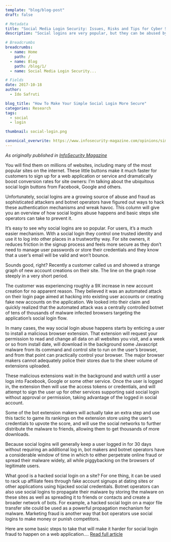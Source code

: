 ```yaml
---
template: "blog/blog-post"
draft: false

# Metadata
title: "Social Media Login Security: Issues, Risks and Tips for Cyber Security"
description: "Social logins are very popular, but they can be abused by automated attacks. Learn how to make it harder for fraudsters to exploit this in our latest post."

# Breadcrumbs
breadcrumbs:
  - name: Home
    path: /
  - name: Blog
    path: /blog/1/
  - name: Social Media Login Security...

# Fields
date: 2017-10-18
author:
  - Ido Safruti

blog_title: "How To Make Your Simple Social Login More Secure"
categories: Research
tags:
  - social
  - login

thumbnail: social-login.png

canonical_overwrite: https://www.infosecurity-magazine.com/opinions/simple-social-login-users-attackers/
---
```


_As originally published in [InfoSecurity Magazine](https://www.infosecurity-magazine.com/opinions/simple-social-login-users-attackers/)_

You will find them on millions of websites, including many of the most popular sites on the internet. These little buttons make it much faster for customers to sign up for a web application or service and dramatically boost conversion rates for site owners: I’m talking about the ubiquitous social login buttons from Facebook, Google and others.

Unfortunately, social logins are a growing source of abuse and fraud as sophisticated attackers and botnet operators have figured out ways to hack these authentication mechanisms and wreak havoc. This column will give you an overview of how social logins abuse happens and basic steps site operators can take to prevent it.

It’s easy to see why social logins are so popular. For users, it’s a much easier mechanism. With a social login they control one trusted identity and use it to log into other places in a trustworthy way. For site owners, it reduces friction in the signup process and feels more secure as they don’t need to manage user passwords or store their credentials and they know that a user’s email will be valid and won’t bounce.

Sounds good, right? Recently a customer called us and showed a strange graph of new account creations on their site. The line on the graph rose steeply in a very short period.

The customer was experiencing roughly a 9X increase in new account creation for no apparent reason. They believed it was an automated attack on their login page aimed at hacking into existing user accounts or creating fake new accounts on the application. We looked into their claim and quickly realized that the automated attack was a centrally controlled botnet of tens of thousands of malware infected browsers targeting the application’s social login flow.

In many cases, the way social login abuse happens starts by enticing a user to install a malicious browser extension. That extension will request your permission to read and change all data on all websites you visit, and a week or so from install date, will download in the background some Javascript malware from its command and control site to run on the user’s browser, and from that point can practically control your browser. The major browser makers cannot adequately police their stores due to the sheer volume of extensions uploaded.

These malicious extensions wait in the background and watch until a user logs into Facebook, Google or some other service. Once the user is logged in, the extension then will use the access tokens or credentials, and will attempt to sign the user up for other services supporting said social login without approval or permission, taking advantage of the logged in social account.

Some of the bot extension makers will actually take an extra step and use this tactic to game its rankings on the extension store using the user’s credentials to upvote the score, and will use the social networks to further distribute the malware to friends, allowing them to get thousands of more downloads.

Because social logins will generally keep a user logged in for 30 days without requiring an additional log in, bot makers and botnet operators have a considerable window of time in which to either perpetrate online fraud or spread their malware widely, all while piggybacking on the browsers of legitimate users.

What good is a hacked social login on a site? For one thing, it can be used to rack up affiliate fees through fake account signups at dating sites or other applications using hijacked social credentials. Botnet operators can also use social logins to propagate their malware by storing the malware on these sites as well as spreading it to friends or contacts and create a broader network of bots. For example, a hacked social login on a major file transfer site could be used as a powerful propagation mechanism for malware. Marketing fraud is another way that bot operators use social logins to make money or punish competitors.

Here are some basic steps to take that will make it harder for social login fraud to happen on a web application.... [Read full article](https://www.infosecurity-magazine.com/opinions/simple-social-login-users-attackers/)
